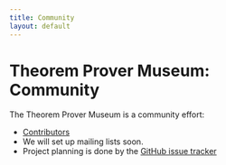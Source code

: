```yaml
---
title: Community
layout: default
---
```


# Theorem Prover Museum: Community

The Theorem Prover Museum is a community effort:

* [Contributors](/contributors/)
* We will set up mailing lists soon.
* Project planning is done by the [GitHub issue tracker](https://github.com/theoremprover-museum/theoremprover-museum.github.io/issues)